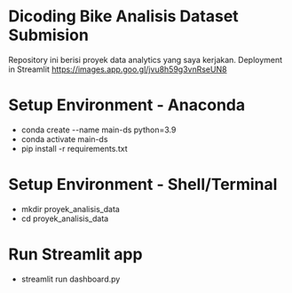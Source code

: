 # Dicoding Bike Analisis Dataset Submision 
 Repository ini berisi proyek data analytics yang saya kerjakan. Deployment in Streamlit https://images.app.goo.gl/jvu8h59g3vnRseUN8

# Setup Environment - Anaconda 
- conda create --name main-ds python=3.9
- conda activate main-ds
- pip install -r requirements.txt

# Setup Environment - Shell/Terminal
- mkdir proyek_analisis_data
- cd proyek_analisis_data

# Run Streamlit app 
- streamlit run dashboard.py 
